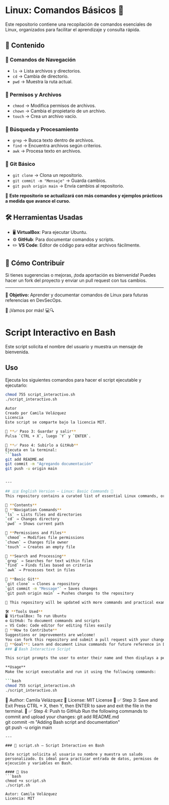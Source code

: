 # Linux: Comandos Básicos 🚀

Este repositorio contiene una recopilación de comandos esenciales de Linux, organizados para facilitar el aprendizaje y consulta rápida.  

## 📜 Contenido  

### 🔹 Comandos de Navegación  
- `ls` → Lista archivos y directorios.  
- `cd` → Cambia de directorio.  
- `pwd` → Muestra la ruta actual.  

### 🔹 Permisos y Archivos  
- `chmod` → Modifica permisos de archivos.  
- `chown` → Cambia el propietario de un archivo.  
- `touch` → Crea un archivo vacío.  

### 🔹 Búsqueda y Procesamiento  
- `grep` → Busca texto dentro de archivos.  
- `find` → Encuentra archivos según criterios.  
- `awk` → Procesa texto en archivos.  

### 🔹 Git Básico  
- `git clone` → Clona un repositorio.  
- `git commit -m "Mensaje"` → Guarda cambios.  
- `git push origin main` → Envía cambios al repositorio.  

📌 **Este repositorio se actualizará con más comandos y ejemplos prácticos a medida que avance el curso.**  

## 🛠 Herramientas Usadas  
- 🖥️ **VirtualBox**: Para ejecutar Ubuntu.  
- ⚙️ **GitHub**: Para documentar comandos y scripts.  
- ✏️ **VS Code**: Editor de código para editar archivos fácilmente.  

## 📝 Cómo Contribuir  
Si tienes sugerencias o mejoras, ¡toda aportación es bienvenida! Puedes hacer un fork del proyecto y enviar un pull request con tus cambios.  

---

📢 **Objetivo:** Aprender y documentar comandos de Linux para futuras referencias en DevSecOps.  

🚀 ¡Vamos por más! 💻🔍  


# Script Interactivo en Bash  

Este script solicita el nombre del usuario y muestra un mensaje de bienvenida.  

## Uso  
Ejecuta los siguientes comandos para hacer el script ejecutable y ejecutarlo:  
```bash
chmod 755 script_interactivo.sh  
./script_interactivo.sh 

Autor
Creado por Camila Velázquez
Licencia
Este script se comparte bajo la licencia MIT.

📌 **✅ Paso 3: Guardar y salir**  
Pulsa `CTRL + X`, luego `Y` y `ENTER`.  

📌 **✅ Paso 4: Subirlo a GitHub**  
Ejecuta en la terminal:  
```bash
git add README.md  
git commit -m "Agregando documentación"  
git push -u origin main


---

## 🇬🇧 English Version – Linux: Basic Commands 🚀
This repository contains a curated list of essential Linux commands, organized for easy learning and quick reference.

📜 **Contents**  
🔹 **Navigation Commands**  
`ls` → Lists files and directories  
`cd` → Changes directory  
`pwd` → Shows current path  

🔹 **Permissions and Files**  
`chmod` → Modifies file permissions  
`chown` → Changes file owner  
`touch` → Creates an empty file  

🔹 **Search and Processing**  
`grep` → Searches for text within files  
`find` → Finds files based on criteria  
`awk` → Processes text in files  

🔹 **Basic Git**  
`git clone` → Clones a repository  
`git commit -m "Message"` → Saves changes  
`git push origin main` → Pushes changes to the repository  

📌 This repository will be updated with more commands and practical examples as the course progresses.

🛠 **Tools Used**  
🖥️ VirtualBox: To run Ubuntu  
⚙️ GitHub: To document commands and scripts  
✏️ VS Code: Code editor for editing files easily  
📝 **How to Contribute**  
Suggestions or improvements are welcome!  
You can fork this repository and submit a pull request with your changes.
📢 **Goal**: Learn and document Linux commands for future reference in DevSecOps.
### 🖥️ Bash Interactive Script

This script prompts the user to enter their name and then displays a personalized welcome message.

**Usage**  
Make the script executable and run it using the following commands:

```bash
chmod 755 script_interactivo.sh  
./script_interactivo.sh
```

👤 Author: Camila Velázquez
📄 License: MIT License
📌 ✅ Step 3: Save and Exit
Press CTRL + X, then Y, then ENTER to save and exit the file in the terminal.
📌 ✅ Step 4: Push to GitHub
Run the following commands to commit and upload your changes:
git add README.md  
git commit -m "Adding Bash script and documentation"  
git push -u origin main
```
---

### 🎯 script.sh – Script Interactivo en Bash

Este script solicita al usuario su nombre y muestra un saludo personalizado. Es ideal para practicar entrada de datos, permisos de ejecución y variables en Bash.

#### 📌 Uso
```bash
chmod +x script.sh
./script.sh

Autor: Camila Velázquez
Licencia: MIT

